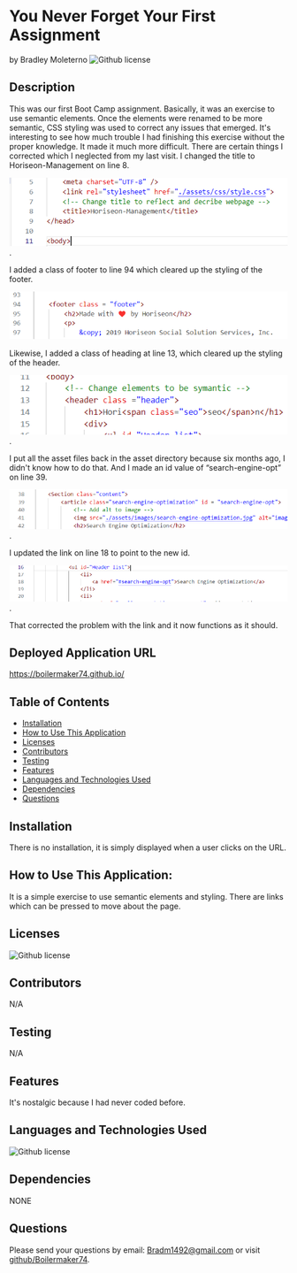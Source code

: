 # You Never Forget Your First Assignment 
  by Bradley Moleterno    ![Github license](https://img.shields.io/badge/license-MIT-blue.svg)
## Description
This was our first Boot Camp assignment. Basically, it was an exercise to use semantic elements.  Once the elements were renamed to be more semantic, CSS styling was used to correct any issues that emerged.  It's interesting to see how much trouble I had finishing this exercise without the proper knowledge. It made it much more difficult. There are certain things I corrected which I neglected from my last visit. I changed the title to Horiseon-Management on line 8.

![alt-text](assets/images/1.png).  

I added a class of footer to line 94 which cleared up the styling of the footer.

![alt-text](assets/images/2.png) 

Likewise, I added a class of heading at line 13, which cleared up the styling of the header. 

![alt-text](assets/images/3.png).  

I put all the asset files back in the asset directory because six months ago, I didn't know how to do that. And I made an id value of “search-engine-opt” on line 39. 

![alt-text](assets/images/4.png).  

I updated the link on line 18 to point to the new id.  

![alt-text](assets/images/5.png).   

That corrected the problem with the link and it now functions as it should.  
## Deployed Application URL
https://boilermaker74.github.io/
## Table of Contents
* [Installation](#installation)
* [How to Use This Application](#how-to-use-this-application)
* [Licenses](#Licenses)
* [Contributors](#contributors)
* [Testing](#testing)
* [Features](#features)
* [Languages and Technologies Used](#languages-and-technologies-used)
* [Dependencies](#dependencies)
* [Questions](#questions)

## Installation
There is no installation, it is simply displayed when a user clicks on the URL.
## How to Use This Application:
It is a simple exercise to use semantic elements and styling. There are links which can be pressed to move about the page.
## Licenses
![Github license](https://img.shields.io/badge/license-MIT-blue.svg)
## Contributors
N/A
## Testing
N/A
## Features
It's nostalgic because I had never coded before.
## Languages and Technologies Used
![Github license](https://img.shields.io/badge/Language-HTML,CSS-blue.svg)

## Dependencies
NONE
## Questions
Please send your questions by email:  Bradm1492@gmail.com or visit [github/Boilermaker74](https://github.com/Boilermaker74).
